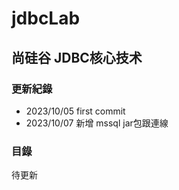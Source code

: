 # jdbcLab

## 尚硅谷 JDBC核心技术

### 更新紀錄
- 2023/10/05 first commit
- 2023/10/07 新增 mssql jar包跟連線

### 目錄
待更新
